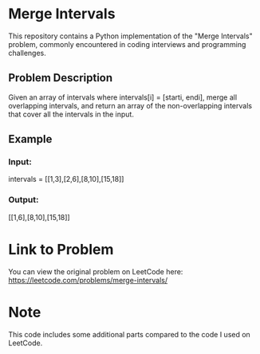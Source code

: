 # Merge Intervals

This repository contains a Python implementation of the "Merge Intervals" problem, commonly encountered in coding interviews and programming challenges.

## Problem Description

Given an array of intervals where intervals[i] = [starti, endi], merge all overlapping intervals, and return an array of the non-overlapping intervals that cover all the intervals in the input.

## Example
### Input:
intervals = [[1,3],[2,6],[8,10],[15,18]]
### Output:
[[1,6],[8,10],[15,18]]


# Link to Problem
You can view the original problem on LeetCode here: https://leetcode.com/problems/merge-intervals/

# Note
This code includes some additional parts compared to the code I used on LeetCode.





